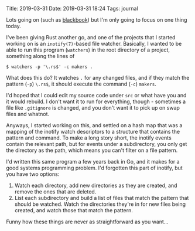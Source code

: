 Title: 2019-03-31
Date: 2019-03-31 18:24
Tags: journal

Lots going on (such as [blackbook](https://blackbook.systems/)) but I'm
only going to focus on one thing today.

I've been giving Rust another go, and one of the projects that I started
working on is an `inotify(7)`-based file watcher. Basically, I wanted to
be able to run this program (`watchers`) in the root directory of a
project, something along the lines of

```
$ watchers -p '\.rs$' -c makers .
```

What does this do? It watches `.` for any changed files, and if they match
the pattern (`-p`) `\.rs$`, it should execute the command (`-c`) `makers`.

I'd hoped that I could edit my source code under `src` or what have you
and it would rebuild. I don't want it to run for everything, though -
sometimes a file like `.gitignore` is changed, and you don't want it to
pick up on swap files and whatnot.

Anyways, I started working on this, and settled on a hash map that was
a mapping of the inotify watch descriptors to a structure that contains
the pattern and command. To make a long story short, the inotify events
contain the relevant path, but for events under a subdirectory, you
only get the directory as the path, which means you can't filter on a
file pattern.

I'd written this same program a few years back in Go, and it makes for
a good systems programming problem. I'd forgotten this part of inotify,
but you have two options:

1. Watch each directory, add new directories as they are created, and
   remove the ones that are deleted.
2. List each subdirectory and build a list of files that match the
   pattern that should be watched. Watch the directories they're in for
   new files being created, and watch those that match the pattern.

Funny how these things are never as straightforward as you want...
